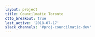 ```yaml
---
layout: project
title: Councilmatic Toronto
ctto_breakout: true
last_active: '2018-07-17'
slack_channels: '#proj-councilmatic-dev'
---
```


